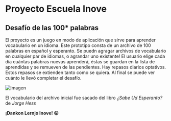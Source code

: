 # Proyecto Escuela Inove

## Desafío de las 100* palabras ##


El proyecto es un juego en modo de aplicación que sirve para
aprender vocabulario en un idioma. Este prototipo consta de un
archivo de 100 palabras en español y esperanto. 
Se puedn agragar archivos de vocabulario en cualquier par de idiomas, o agrandar uno existente!
El usuario elige cada día cuántas palabras nuevas aprenderá, éstas se guardan en 
la lista de aprendidas y se remueven de las pendientes. 
Hay repasos diarios optativos. Estos repasos se extienden tanto como se quiera.
Al final se puede ver cuánto le llevó completar el desafío.

![imagen](https://www.kcsdschools.net/cms/lib/SC01916800/Centricity/Domain/892/loyola-world-language-debate-Thinkstock.gif)

El vocabulario del archivo inicial fue sacado del libro _¿Sabe Ud Esperanto?_ de _Jorge Hess_

**¡Dankon Lernjo Inove! :stuck_out_tongue:**

